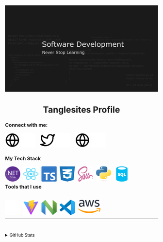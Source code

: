 **![Banner](./YouTubeBanner1.png)**

<h1 align="center">Tanglesites Profile</h1>

### Connect with me:

[![website](./icons/globe-light.svg)](https://github.com/tanglesites-git#gh-light-mode-only)
[![website](./icons/globe-dark.svg)](https://github.com/tanglesites-git#gh-dark-mode-only)
&nbsp;&nbsp;
[![website](./icons/twitter-light.svg)](https://twitter.com/tanglesite#gh-light-mode-only)
[![website](./icons/twitter-dark.svg)](https://twitter.com/tanglesite#gh-dark-mode-only)
&nbsp;&nbsp;
[![website](./icons/globe-light.svg)](https://www.linkedin.com/in/joseph-burton-96361b24a/#gh-light-mode-only)
[![website](./icons/linkedin-dark.svg)](https://www.linkedin.com/in/joseph-burton-96361b24a/#gh-dark-mode-only)

### My Tech Stack

<p>
    <img align="left" src="./icons/NET_Core_Logo.svg" alt="dotnet core icon" width="50" height="50" style="margin-right: 10px;"/>
    <img align="left" src="./icons/react-2.svg" alt="dotnet core icon" width="50" height="50" style="margin-right: 10px;"/>
    <img align="left" src="./icons/typescript-design-assets/ts-logo-128.png" alt="dotnet core icon" width="50" height="50" style="margin-right: 10px;"/>
    <img align="left" src="./icons/CSS3_logo_and_wordmark.svg" alt="dotnet core icon" width="50" height="50" style="margin-right: 10px;"/>
    <img align="left" src="./icons/sass-1.svg" alt="dotnet core icon" width="50" height="50" style="margin-right: 10px;"/>
    <img align="left" src="./icons/python-powered-w.svg" alt="dotnet core icon" width="50" height="50" style="margin-right: 10px;"/>
    <img align="left" src="./icons/sql-database-generic-svgrepo-com.svg" alt="dotnet core icon" width="50" height="50" style="margin-right: 10px;"/>
</p>

<br/><br/>

### Tools that I use

<p style="padding-block-start:16px;">
    <img align="left" src="./icons/github-mark-c791e9551fe4/github-mark/github-mark-white.svg" alt="dotnet core icon" width="50" height="50" style="margin-right: 10px;"/>
    <img align="left" src="./icons/Vitejs-logo.svg" alt="dotnet core icon" width="50" height="50" style="margin-right: 10px;"/>
    <img align="left" src="./icons/Neovim-mark.svg" alt="dotnet core icon" width="50" height="50" style="margin-right: 10px;"/>
    <img align="left" src="./icons/visual-studio-code-icons/visual-studio-code-icons/vscode.svg" alt="dotnet core icon" width="50" height="50" style="margin-right: 10px;"/>
    <img align="left" src="./icons/Amazon_Web_Services_Logo.svg" alt="dotnet core icon" width="75" style="margin-right: 10px;"/>
</p>

<br />
<br />

---

<p align="left" style="padding-block-start:16px;">
<details align="left">
  <summary>GitHub Stats</summary>

<img
      align="left"
      alt="tanglesites GitHub Stats"
      src="https://github-readme-stats-rho-cyan-24.vercel.app/api?username=tanglesites-git&show_icons=true&hide_border=false&title_color=ff652f&rank_icon=github&custom_title=Tanglesites%20Stats&show=reviews,prs_merged,prs_merged_percentage&hide=stars&include_all_commits=true&icon_color=FFE400&bg_color=09131B&text_color=ffffff&border_color=0c1a25"
    />

</details>
</p>
